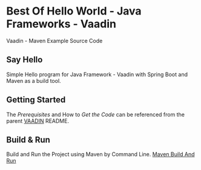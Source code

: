 # Best Of Hello World - Java Frameworks - Vaadin
Vaadin - Maven Example Source Code


## Say Hello
Simple Hello program for Java Framework - Vaadin with Spring Boot and Maven as a build tool. 

## Getting Started

The _Prerequisites_ and How to _Get the Code_ can be referenced from the parent [VAADIN](https://github.com/get2mandar/codesource/best-of-hello-world/java-frameworks/vaadin) README.


## Build & Run

Build and Run the Project using Maven by Command Line.
[Maven Build And Run](https://panditmandar.blog/installers/apache-maven/maven-build-run/)